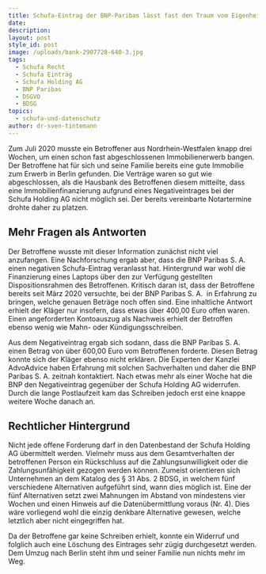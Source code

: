 ```yaml
---
title: Schufa-Eintrag der BNP-Paribas lässt fast den Traum vom Eigenheim platzen
date:
description:
layout: post
style_id: post
image: /uploads/bank-2907728-640-3.jpg
tags:
  - Schufa Recht
  - Schufa Eintrag
  - Schufa Holding AG
  - BNP Paribas
  - DSGVO
  - BDSG
topics:
  - schufa-und-datenschutz
author: dr-sven-tintemann
---
```


Zum Juli 2020 musste ein Betroffener aus Nordrhein-Westfalen knapp drei Wochen, um einen schon fast abgeschlossenen Immobilienerwerb bangen. Der Betroffene hat für sich und seine Familie bereits eine gute Immobilie zum Erwerb in Berlin gefunden. Die Verträge waren so gut wie abgeschlossen, als die Hausbank des Betroffenen diesem mitteilte, dass eine Immobilienfinanzierung aufgrund eines Negativeintrages bei der Schufa Holding AG nicht möglich sei. Der bereits vereinbarte Notartermine drohte daher zu platzen.

## Mehr Fragen als Antworten

Der Betroffene wusste mit dieser Information zunächst nicht viel anzufangen. Eine Nachforschung ergab aber, dass die BNP Paribas S. A. einen negativen Schufa-Eintrag veranlasst hat. Hintergrund war wohl die Finanzierung eines Laptops über den zur Verfügung gestellten Dispositionsrahmen des Betroffenen. Kritisch daran ist, dass der Betroffene bereits seit März 2020 versuchte, bei der BNP Paribas S. A.&nbsp; in Erfahrung zu bringen, welche genauen Beträge noch offen sind. Eine inhaltliche Antwort erhielt der Kläger nur insofern, dass etwas über 400,00 Euro offen waren. Einen angeforderten Kontoauszug als Nachweis erhielt der Betroffen ebenso wenig wie Mahn- oder Kündigungsschreiben.&nbsp;

Aus dem Negativeintrag ergab sich sodann, dass die BNP Paribas S. A. einen Betrag von über 600,00 Euro vom Betroffenen forderte. Diesen Betrag konnte sich der Kläger ebenso nicht erklären. Die Experten der Kanzlei AdvoAdvice haben Erfahrung mit solchen Sachverhalten und daher die BNP Paribas S. A. zeitnah kontaktiert. Nach etwas mehr als einer Woche hat die BNP den Negativeintrag gegenüber der Schufa Holding AG widerrufen. Durch die lange Postlaufzeit kam das Schreiben jedoch erst eine knappe weitere Woche danach an.

## Rechtlicher Hintergrund

Nicht jede offene Forderung darf in den Datenbestand der Schufa Holding AG übermittelt werden. Vielmehr muss aus dem Gesamtverhalten der betroffenen Person ein Rückschluss auf die Zahlungsunwilligkeit oder die Zahlungsunfähigkeit gezogen werden können. Zumeist orientieren sich Unternehmen an dem Katalog des &sect; 31 Abs. 2 BDSG, in welchem fünf verschiedene Alternativen aufgeführt sind, wann dies möglich ist. Eine der fünf Alternativen setzt zwei Mahnungen im Abstand von mindestens vier Wochen und einen Hinweis auf die Datenübermittlung voraus (Nr. 4). Dies wäre vorliegend wohl die einzig denkbare Alternative gewesen, welche letztlich aber nicht eingegriffen hat.&nbsp;

Da der Betroffene gar keine Schreiben erhielt, konnte ein Widerruf und folglich auch eine Löschung des Eintrages sehr zügig durchgesetzt werden. Dem Umzug nach Berlin steht ihm und seiner Familie nun nichts mehr im Weg.